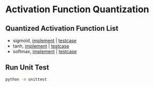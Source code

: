 # Activation Function Quantization

## Quantized Activation Function List

- sigmoid, [implement](quantized/module/activation.py#L39) | [testcase](test.py#L41)
- tanh, [implement](quantized/module/activation.py#L45) | [testcase](test.py#L44)
- softmax, [implement](quantized/module/activation.py#L86) | [testcase](test.py#L182)

## Run Unit Test

```bash
python -m unittest
```
